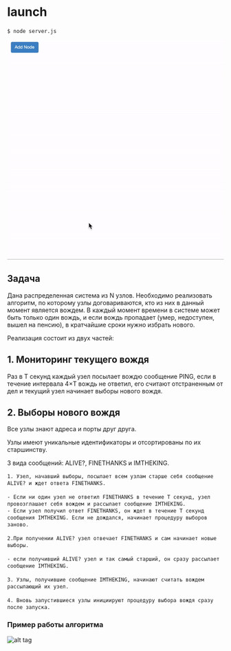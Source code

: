 # launch

    $ node server.js

![Animated Demo](web/images/demo.gif)

## Задача
Дана распределенная система из N узлов. Необходимо реализовать алгоритм, по которому узлы договариваются, кто из них в данный момент является вождем. В каждый момент времени в системе может быть только один вождь, и если вождь пропадает (умер, недоступен, вышел на пенсию), в кратчайшие сроки нужно избрать нового.

Реализация состоит из двух частей:

## 1. Мониторинг текущего вождя
Раз в T секунд каждый узел посылает вождю сообщение PING, если в течение интервала 4×T вождь не ответил, его считают отстраненным от дел и текущий узел начинает выборы нового вождя.

## 2. Выборы нового вождя
Все узлы знают адреса и порты друг друга.

Узлы имеют уникальные идентификаторы и отсортированы по их старшинству.

3 вида сообщений: ALIVE?, FINETHANKS и IMTHEKING.

    1. Узел, начавший выборы, посылает всем узлам старше себя сообщение ALIVE? и ждет ответа FINETHANKS.

    - Если ни один узел не ответил FINETHANKS в течение T секунд, узел провозглашает себя вождем и рассылает сообщение IMTHEKING.
    - Если узел получил ответ FINETHANKS, он ждет в течение T секунд сообщения IMTHEKING. Если не дождался, начинает процедуру выборов заново. 
    
    2.При получении ALIVE? узел отвечает FINETHANKS и cам начинает новые выборы.

    - если получивший ALIVE? узел и так самый старший, он сразу рассылает сообщение IMTHEKING. 

    3. Узлы, получившие сообщение IMTHEKING, начинают считать вождем рассылающий их узел.

    4. Вновь запустившиеся узлы инициируют процедуру выбора вождя сразу после запуска. 
    
### Пример работы алгоритма
![alt tag](https://cloud.githubusercontent.com/assets/1371337/9981510/e3f78bce-5fd8-11e5-849a-3b0b67a3d16c.gif)
